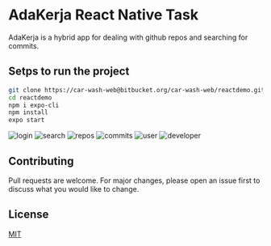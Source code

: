 # AdaKerja React Native Task

AdaKerja is a hybrid app for dealing with github repos and searching for commits.

## Setps to run the project
```bash
git clone https://car-wash-web@bitbucket.org/car-wash-web/reactdemo.git
cd reactdemo
npm i expo-cli
npm install
expo start
```
![login](https://drive.google.com/open?id=1VPfRqfokT6UgYxaaRo3Il6xAUaWIfoga)
![search](https://drive.google.com/open?id=1d6Adok9K-BO5j4t-E6tq0FMA7watQECH)
![repos](https://drive.google.com/open?id=1e_ENE7tuHHQoOvIMdhUInxkD49tskNrZ)
![commits](https://drive.google.com/open?id=1L3xjgh_o_XAAExvSg1sjQ3QXp_cjM-Sj)
![user](https://drive.google.com/open?id=1d3scvBuqMJWZ9feV8TMGI05lKYDCAMwD)
![developer](https://drive.google.com/open?id=1qN_gXQej-pCxb0TLxdqa9JkJGw6AjUCv)


## Contributing
Pull requests are welcome. For major changes, please open an issue first to discuss what you would like to change.


## License
[MIT](https://choosealicense.com/licenses/mit/)